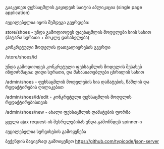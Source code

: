 გააკეთეთ ფეხსაცმლის გაყიდვის საიტის აპლიკაცია (single page application)

აუცილებელია იყოს შემდეგი გვერდები:

store/shoes - უნდა გამოდიოდეს ფაეხაცმლის მოდელები სიის სახით (პატარა სურათი + მოკლე დასახელება)

კონკრეტული მოდელის დათვალიერების გვერდი

/store/shoes/id

უნდა გამოდიოდეს კონკრეტული ფეხსაცმლის მოდელის შესახებ ინფორმაცია: დიდი სურათი, და მახასიათებლები ცხრილის სახით

/admin/shoes - ფეხსაცმლის მოდელების სია დამატების, წაშლის და რედაქტირების ღილაკებით

/admin/shoes/id/edit - კონკრეტული ფეხსაცმლის მოდელის რედაქტირებისთვის

/admin/shoes/new - ახალი ფეხსაცმლის დამატების ფორმა

ყველა ajax request-ის შესრულებისას უნდა გამოჩნდეს spinner-ი

აუცილებელია სერვისების გამოყენება

ბექენდის მაგივრად გამოიყენეთ https://github.com/typicode/json-server
